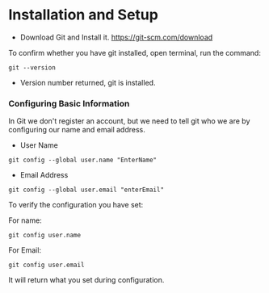 # Installation and Setup
- Download Git and Install it. <link>https://git-scm.com/download</link>

To confirm whether you have git installed, open terminal, run the command:

```
git --version
```
- Version number returned, git is installed.

### Configuring Basic Information
In Git we don't register an account, but we need to tell git who we are by configuring our name and email address. 

- User Name

```
git config --global user.name "EnterName"
```

- Email Address

```
git config --global user.email "enterEmail"
```

To verify the configuration you have set: 

For name:
```
git config user.name
```

For Email:
```
git config user.email
```

It will return what you set during configuration. 
